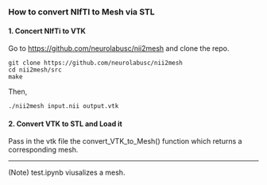 ### How to convert NIfTI to Mesh via STL

#### 1. Concert NIfTi to VTK<br>
Go to https://github.com/neurolabusc/nii2mesh and clone the repo.
```
git clone https://github.com/neurolabusc/nii2mesh
cd nii2mesh/src
make
```
Then,
```
./nii2mesh input.nii output.vtk
```

#### 2. Convert VTK to STL and Load it
Pass in the vtk file the convert_VTK_to_Mesh() function which returns a corresponding mesh.

-------------------
(Note)<brs>
test.ipynb viusalizes a mesh.

